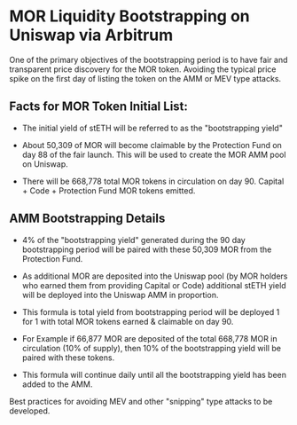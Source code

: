 # MOR Liquidity Bootstrapping on Uniswap via Arbitrum

One of the primary objectives of the bootstrapping period is to have fair and transparent price discovery for the MOR token. 
Avoiding the typical price spike on the first day of listing the token on the AMM or MEV type attacks.

## **Facts for MOR Token Initial List:**
- The initial yield of stETH will be referred to as the "bootstrapping yield"

- About 50,309 of MOR will become claimable by the Protection Fund on day 88 of the fair launch. This will be used to create the MOR AMM pool on Uniswap.

- There will be 668,778 total MOR tokens in circulation on day 90. Capital + Code + Protection Fund MOR tokens emitted.

## **AMM Bootstrapping Details**

- 4% of the "bootstrapping yield" generated during the 90 day bootstrapping period will be paired with these 50,309 MOR from the Protection Fund.

- As additional MOR are deposited into the Uniswap pool (by MOR holders who earned them from providing Capital or Code) additional stETH yield will be deployed into the Uniswap AMM in proportion.

- This formula is total yield from bootstrapping period will be deployed 1 for 1 with total MOR tokens earned & claimable on day 90.

- For Example if 66,877 MOR are deposited of the total 668,778 MOR in circulation (10% of supply), then 10% of the bootstrapping yield will be paired with these tokens. 

- This formula will continue daily until all the bootstrapping yield has been added to the AMM.

Best practices for avoiding MEV and other "snipping" type attacks to be developed.
